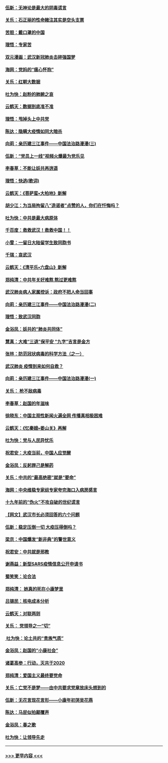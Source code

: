 #### [伍新：无神论是最大的阴毒谎言](../pages/nsc993/n11846129.md?t=02061522) 
#### [关乐：石正丽的性命赌注其实是空头支票](../pages/nsc993/n11846109.md?t=02061522) 
#### [苦胆：戴口罩的中国](../pages/nsc993/n11845576.md?t=02061522) 
#### [理悟：专家苦](../pages/nsc993/n11845564.md?t=02061522) 
#### [双元漫画：武汉新冠肺炎击碎强国梦](../pages/nsc993/n11843320.md?t=02061522) 
#### [海网：党妈的“瘟心怀抱”](../pages/nsc993/n11840740.md?t=02061522) 
#### [关乐：红朝大数据](../pages/nsc993/n11840675.md?t=02061522) 
#### [吐为快：赵粉的肺腑之哀](../pages/nsc993/n11840618.md?t=02061522) 
#### [云鹤天：数据到底准不准](../pages/nsc993/n11840325.md?t=02061522) 
#### [理悟：甩掉头上中共党](../pages/nsc993/n11838826.md?t=02061522) 
#### [陈达：隐瞒大疫情如同大暗杀](../pages/nsc993/n11838771.md?t=02061522) 
#### [向莉：亲历建三江事件——中国法治路漫漫(三)](../pages/nsc993/n11831825.md?t=02061522) 
#### [伍新：“党员上一线”视频火爆最为党乐见](../pages/nsc993/n11838200.md?t=02061522) 
#### [李春草：不能让妖共再逍遥](../pages/nsc993/n11838102.md?t=02061522) 
#### [理悟：快逃(歌词)](../pages/nsc993/n11838083.md?t=02061522) 
#### [云鹤天：《菩萨蛮▪大柏地》新解](../pages/nsc993/n11838059.md?t=02061522) 
#### [胡少江：为当局拘留八“造谣者”点赞的人，你们在忏悔吗？](../pages/nsc993/n11836801.md?t=02061522) 
#### [吐为快：中共是最大病原体](../pages/nsc993/n11836748.md?t=02061522) 
#### [千百度：救救武汉！救救中国！！](../pages/nsc993/n11836145.md?t=02061522) 
#### [小雪：一留日大陆留学生致同胞书](../pages/nsc993/n11834624.md?t=02061522) 
#### [千瑞：哀武汉](../pages/nsc993/n11833647.md?t=02061522) 
#### [云鹤天：《清平乐▪六盘山》新解](../pages/nsc993/n11833611.md?t=02061522) 
#### [郑纯清：中共年关好难熬 熬过更难熬](../pages/nsc993/n11833489.md?t=02061522) 
#### [武汉肺炎病人家属控诉：政府不把人命当回事](../pages/nsc993/n11833205.md?t=02061522) 
#### [向莉：亲历建三江事件——中国法治路漫漫(二)](../pages/nsc993/n11829102.md?t=02061522) 
#### [理悟：致武汉同胞](../pages/nsc993/n11831522.md?t=02061522) 
#### [金浴凤：妖共的“肺炎共同体”](../pages/nsc993/n11829448.md?t=02061522) 
#### [慧真：大难“三退”保平安 “九字”吉言是金方](../pages/nsc993/n11829501.md?t=02061522) 
#### [张林：防范冠状病毒的科学方法（之一）](../pages/nsc993/n11828618.md?t=02061522) 
#### [武汉肺炎 疫情到来如何自救？](../pages/nsc993/n11827632.md?t=02061522) 
#### [向莉：亲历建三江事件——中国法治路漫漫(一)](../pages/nsc993/n11827190.md?t=02061522) 
#### [关乐： 枪不敌病毒](../pages/nsc993/n11826746.md?t=02061522) 
#### [李春草：赵国的年滋味](../pages/nsc993/n11826321.md?t=02061522) 
#### [徐晓东：中国主观性新闻火遍全网 传播真相极困难](../pages/nsc993/n11826508.md?t=02061522) 
#### [云鹤天：《忆秦娥▪娄山关》再解](../pages/nsc993/n11824682.md?t=02061522) 
#### [吐为快：党与人民异忧乐](../pages/nsc993/n11824660.md?t=02061522) 
#### [祝君安：大疫当前，中国人应觉醒](../pages/nsc993/n11821946.md?t=02061522) 
#### [金浴凤：反躬罪己是解药](../pages/nsc993/n11820280.md?t=02061522) 
#### [关乐：中共的“最高绝密”就是“要命”](../pages/nsc993/n11816946.md?t=02061522) 
#### [海网：中央维稳专家组专家夸完海口入病房感言](../pages/nsc993/n11815138.md?t=02061522) 
#### [十九年前的“伪火”不攻自破的世纪谎言](../pages/nsc993/n11813238.md?t=02061522) 
#### [【网文】武汉市长必须回答的六个问题](../pages/nsc993/n11813848.md?t=02061522) 
#### [伍新：稳定压倒一切 大疫压得倒吗？](../pages/nsc993/n11812634.md?t=02061522) 
#### [梁京：中国爆发“新非典”的警世意义](../pages/nsc993/n11812554.md?t=02061522) 
#### [祝君安：中共就是邪教](../pages/nsc993/n11812431.md?t=02061522) 
#### [谢燕益：新型SARS疫情信息公开申请书](../pages/nsc993/n11808840.md?t=02061522) 
#### [蜀笑笑：论合法](../pages/nsc993/n11808064.md?t=02061522) 
#### [郑纯清： 她真的死在小康梦里](../pages/nsc993/n11806623.md?t=02061522) 
#### [吕锡民：核电成本分析](../pages/nsc993/n11806284.md?t=02061522) 
#### [云鹤天：对联两则](../pages/nsc993/n11805957.md?t=02061522) 
#### [关乐： 党领导之一“切”](../pages/nsc993/n11804505.md?t=02061522) 
#### [ 吐为快：论土共的“贵族气质”](../pages/nsc993/n11804490.md?t=02061522) 
#### [金浴凤：赵国的“小康社会”](../pages/nsc993/n11804452.md?t=02061522) 
#### [诸葛高参：行动，灭共于2020](../pages/nsc993/n11804120.md?t=02061522) 
#### [郑纯清：爱国主义最终要党命](../pages/nsc993/n11802197.md?t=02061522) 
#### [关乐：亡党不是梦——由中共要求党章放床头想到的](../pages/nsc993/n11802156.md?t=02061522) 
#### [伍新：无花言现花言形——小康年初哭吴花燕](../pages/nsc993/n11800044.md?t=02061522) 
#### [陈达：马屁似拍颠覆声](../pages/nsc993/n11800010.md?t=02061522) 
#### [金浴凤：春之歌](../pages/nsc993/n11797687.md?t=02061522) 
#### [吐为快：让领导先走](../pages/nsc993/n11797512.md?t=02061522) 

----
#### [ >>> 更早内容 <<< ](../indexes/nsc993-earlier.md)
